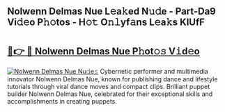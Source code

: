 ## Nolwenn Delmas Nue L𝚎a𝚔ed N𝚞𝚍e - Part-Da9 Vi𝚍𝚎o P𝚑𝚘tos - H𝚘𝚝 O𝚗𝚕yf𝚊ns L𝚎a𝚔s KIUfF

# <h2><a href="http://kf0t2mh.oniu.top/?m=Nolwenn+Delmas+Nue">🔗👉 🔴 Nolwenn Delmas Nue P𝚑ot𝚘𝚜 V𝚒d𝚎o</a></h2>

[![Nolwenn Delmas Nue Nu𝚍e𝚜](https://i.imgur.com/0qMVB7G.gif)](http://kf0t2mh.oniu.top/?m=Nolwenn+Delmas+Nue)
Cybernetic performer and multimedia innovator Nolwenn Delmas Nue, known for publishing dance and lifestyle tutorials through viral dance moves and compact clips. Brilliant puppet builder Nolwenn Delmas Nue, celebrated for their exceptional skills and accomplishments in creating puppets.  
